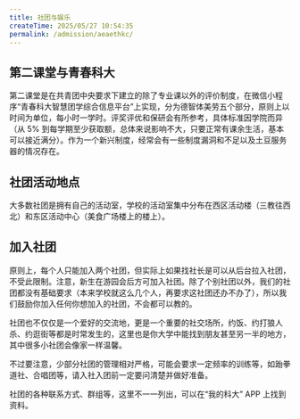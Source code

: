 ```yaml
---
title: 社团与娱乐
createTime: 2025/05/27 10:54:35
permalink: /admission/aeaethkc/
---
```


## 第二课堂与青春科大

第二课堂是在共青团中央要求下建立的除了专业课以外的评价制度，在微信小程序“青春科大智慧团学综合信息平台”上实现，分为德智体美劳五个部分，原则上以时间为单位，每小时一学时。评奖评优和保研会有所参考，具体标准因学院而异（从 5% 到每学期至少获取额，总体来说影响不大，只要正常有课余生活，基本可以接近满分）。作为一个新兴制度，经常会有一些制度漏洞和不足以及土豆服务器的情况存在。

## 社团活动地点

大多数社团是拥有自己的活动室，学校的活动室集中分布在西区活动楼（三教往西北）和东区活动中心（美食广场楼上的楼上）。

## 加入社团

原则上，每个人只能加入两个社团，但实际上如果找社长是可以从后台拉入社团，不受此限制。注意，新生在游园会后方可加入社团。除了个别社团以外，我们的社团都没有基础要求（本来学校就这么几个人，再要求这社团还办不办了），所以我们鼓励你加入任何你想加入的社团，不会都可以教的。

社团也不仅仅是一个爱好的交流地，更是一个重要的社交场所，约饭、约打狼人杀、约逛街等都是时常发生的，这里也是你大学中能找到朋友甚至另一半的地方，其中很多小社团会像家一样温馨。

不过要注意，少部分社团的管理相对严格，可能会要求一定频率的训练等，如跆拳道社、合唱团等，请入社入团前一定要问清楚并做好准备。

社团的各种联系方式、群组等，这里不一一列出，可以在“我的科大” APP 上找到资料。
